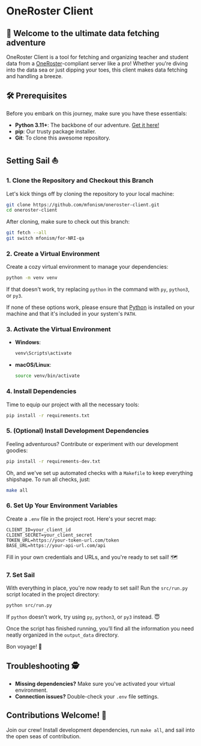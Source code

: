 # OneRoster Client

## 🎉 Welcome to the ultimate data fetching adventure

OneRoster Client is a tool for fetching and organizing teacher and student data from a [OneRoster](https://www.1edtech.org/standards/oneroster)-compliant server like a pro! Whether you're diving into the data sea or just dipping your toes, this client makes data fetching and handling a breeze.

## 🛠️ Prerequisites

Before you embark on this journey, make sure you have these essentials:

- **Python 3.11+**: The backbone of our adventure. [Get it here!](https://www.python.org/downloads/)
- **pip**: Our trusty package installer.
- **Git**: To clone this awesome repository.

## Setting Sail ⛵

### 1. Clone the Repository and Checkout this Branch

Let's kick things off by cloning the repository to your local machine:

```bash
git clone https://github.com/mfonism/oneroster-client.git
cd oneroster-client
```

After cloning, make sure to check out this branch:

```bash
git fetch --all
git switch mfonism/for-NRI-qa
```

### 2. Create a Virtual Environment

Create a cozy virtual environment to manage your dependencies:

```bash
python -m venv venv
```

If that doesn't work, try replacing `python` in the command with `py`, `python3`, or `py3`.

If none of these options work, please ensure that [Python](https://www.python.org/downloads/) is installed on your machine and that it's included in your system's `PATH`.

### 3. Activate the Virtual Environment

- **Windows**:

  ```bash
  venv\Scripts\activate
  ```

- **macOS/Linux**:

  ```bash
  source venv/bin/activate
  ```

### 4. Install Dependencies

Time to equip our project with all the necessary tools:

```bash
pip install -r requirements.txt
```

### 5. (Optional) Install Development Dependencies

Feeling adventurous? Contribute or experiment with our development goodies:

```bash
pip install -r requirements-dev.txt
```

Oh, and we've set up automated checks with a `Makefile` to keep everything shipshape. To run all checks, just:

```bash
make all
```

### 6. Set Up Your Environment Variables

Create a `.env` file in the project root. Here's your secret map:

```plaintext
CLIENT_ID=your_client_id
CLIENT_SECRET=your_client_secret
TOKEN_URL=https://your-token-url.com/token
BASE_URL=https://your-api-url.com/api
```

Fill in your own credentials and URLs, and you're ready to set sail! 🗺️

### 7. Set Sail

With everything in place, you're now ready to set sail! Run the `src/run.py` script located in the project directory:

```bash
python src/run.py
```

If `python` doesn’t work, try using `py`, `python3`, or `py3` instead. 😇

Once the script has finished running, you’ll find all the information you need neatly organized in the `output_data` directory.

Bon voyage! 🌊

## Troubleshooting 🕵️

- **Missing dependencies?** Make sure you've activated your virtual environment.
- **Connection issues?** Double-check your `.env` file settings.

## Contributions Welcome! 🤝

Join our crew! Install development dependencies, run `make all`, and sail into the open seas of contribution.
